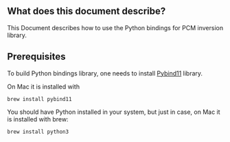 ## What does this document describe?
This Document describes how to use the Python bindings for PCM inversion library. 

## Prerequisites
To build Python bindings library, one needs to install [Pybind11](https://pybind11.readthedocs.io/en/latest/index.html) library. 

On Mac it is installed with 
```
brew install pybind11
```

You should have Python installed in your system, but just in case, on Mac it is installed with brew:

```
brew install python3
```